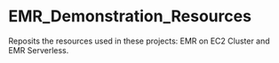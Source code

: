 # EMR_Demonstration_Resources
Reposits the resources used in these projects: EMR on EC2 Cluster and EMR Serverless.
